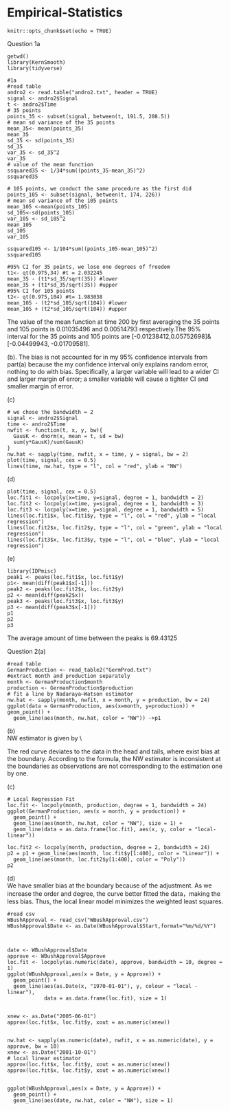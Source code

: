 # Empirical-Statistics

```{r setup, include=FALSE}
knitr::opts_chunk$set(echo = TRUE)
```

Question 1a
```{r}
getwd()
library(KernSmooth)
library(tidyverse)

#1a
#read table
andro2 <- read.table("andro2.txt", header = TRUE)
signal <- andro2$Signal
t <- andro2$Time
# 35 points
points_35 <- subset(signal, between(t, 191.5, 208.5))
# mean sd variance of the 35 points
mean_35<- mean(points_35)
mean_35
sd_35 <- sd(points_35)
sd_35
var_35 <- sd_35^2
var_35
# value of the mean function
ssquared35 <- 1/34*sum((points_35-mean_35)^2)
ssquared35

# 105 points, we conduct the same procedure as the first did
points_105 <- subset(signal, between(t, 174, 226))
# mean sd variance of the 105 points
mean_105 <-mean(points_105)
sd_105<-sd(points_105)
var_105 <- sd_105^2
mean_105 
sd_105
var_105

ssquared105 <- 1/104*sum((points_105-mean_105)^2)
ssquared105

#95% CI for 35 points, we lose one degrees of freedom
t1<- qt(0.975,34) #t = 2.032245
mean_35 - (t1*sd_35/sqrt(35)) #lower
mean_35 + (t1*sd_35/sqrt(35)) #upper
#95% CI for 105 points
t2<- qt(0.975,104) #t= 1.983038
mean_105 - (t2*sd_105/sqrt(104)) #lower
mean_105 + (t2*sd_105/sqrt(104)) #upper
```
The value of the mean function at time 200 by first averaging the 35 points and 105 points is 0.01035496 and 0.00514793 respectively.The 95% interval for the 35 points and 105 points are [-0.01238412,0.05752698]&[-0.04499943, -0.01709581].

(b). The bias is not accounted for in my 95% confidence intervals from part(a) because the my confidence interval only explains random error, nothing to do with bias. Specifically, a larger variable will lead to a wider CI and larger margin of error; a smaller variable will cause a tighter CI and smaller margin of error.


(c)
```{r}
# we chose the bandwidth = 2
signal <- andro2$Signal
time <- andro2$Time
nwfit <- function(t, x, y, bw){
  GausK <- dnorm(x, mean = t, sd = bw)
  sum(y*GausK)/sum(GausK)
}
nw.hat <- sapply(time, nwfit, x = time, y = signal, bw = 2)
plot(time, signal, cex = 0.5)
lines(time, nw.hat, type = "l", col = "red", ylab = "NW")

```

(d)
```{r}
plot(time, signal, cex = 0.5)
loc.fit1 <- locpoly(x=time, y=signal, degree = 1, bandwidth = 2)
loc.fit2 <- locpoly(x=time, y=signal, degree = 1, bandwidth = 3)
loc.fit3 <- locpoly(x=time, y=signal, degree = 1, bandwidth = 5)
lines(loc.fit1$x, loc.fit1$y, type = "l", col = "red", ylab = "local regression")
lines(loc.fit2$x, loc.fit2$y, type = "l", col = "green", ylab = "local regression")
lines(loc.fit3$x, loc.fit3$y, type = "l", col = "blue", ylab = "local regression")
```

(e)
```{r}
library(IDPmisc)
peak1 <- peaks(loc.fit1$x, loc.fit1$y)
p1<- mean(diff(peak1$x[-1]))
peak2 <- peaks(loc.fit2$x, loc.fit2$y)
p2 <- mean(diff(peak2$x))
peak3 <- peaks(loc.fit3$x, loc.fit3$y)
p3 <- mean(diff(peak3$x[-1]))
p1
p2
p3
```
The average amount of time between the peaks is 69.43125

Question 2(a)
```{r}
#read table
GermanProduction <- read_table2("GermProd.txt")
#extract month and production separately
month <- GermanProduction$month
production <- GermanProduction$production
# fit a line by Nadaraya–Watson estimator
nw.hat <- sapply(month, nwfit, x = month, y = production, bw = 24)
ggplot(data = GermanProduction, aes(x=month, y=production)) + geom_point() +
  geom_line(aes(month, nw.hat, color = "NW")) ->p1
```

(b)\
NW estimator is given by
\

The red curve deviates to the data in the head and tails, where exist bias at the boundary. According to the formula, the NW estimator is inconsistent at the boundaries as observations are not corresponding to the estimation one by one.

(c)
```{r}
# Local Regression Fit
loc.fit <- locpoly(month, production, degree = 1, bandwidth = 24)
ggplot(GermanProduction, aes(x = month, y = production)) +
  geom_point() +
  geom_line(aes(month, nw.hat, color = "NW"), size = 1) +
  geom_line(data = as.data.frame(loc.fit), aes(x, y, color = "local-linear"))

loc.fit2 <- locpoly(month, production, degree = 2, bandwidth = 24)
p2 = p1 + geom_line(aes(month, loc.fit$y[1:400], color = "Linear")) +
  geom_line(aes(month, loc.fit2$y[1:400], color = "Poly"))
p2

```

(d)\
We have smaller bias at the boundary because of the adjustment. As we increase the order and degree, the curve better fitted the data，making the less bias. Thus, the local linear model minimizes the weighted least squares.


```{r}
#read csv
WBushApproval <- read_csv("WBushApproval.csv")
WBushApproval$Date <- as.Date(WBushApproval$Start,format="%m/%d/%Y")



date <- WBushApproval$Date
approve <- WBushApproval$Approve
loc.fit <- locpoly(as.numeric(date), approve, bandwidth = 10, degree = 1)
ggplot(WBushApproval,aes(x = Date, y = Approve)) +
  geom_point() +
  geom_line(aes(as.Date(x, "1970-01-01"), y, colour = "local - linear"),
            data = as.data.frame(loc.fit), size = 1)


xnew <- as.Date("2005-06-01")
approx(loc.fit$x, loc.fit$y, xout = as.numeric(xnew))


nw.hat <- sapply(as.numeric(date), nwfit, x = as.numeric(date), y = approve, bw = 10)
xnew <- as.Date("2001-10-01")
# local linear estimator
approx(loc.fit$x, loc.fit$y, xout = as.numeric(xnew))
approx(loc.fit$x, loc.fit$y, xout = as.numeric(xnew))


ggplot(WBushApproval,aes(x = Date, y = Approve)) +
  geom_point() +
  geom_line(aes(date, nw.hat, color = "NW"), size = 1)

```
